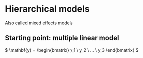 # Hierarchical models

Also called mixed effects models

## Starting point: multiple linear model

$
\mathbf{y} =
\begin{bmatrix}
y_1 \\
y_2 \\
... \\
y_3
\end{bmatrix}
$
